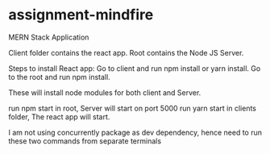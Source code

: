 # assignment-mindfire
MERN Stack Application

Client folder contains the react app. 
Root contains the Node JS Server.

Steps to install React app: 
Go to client and run npm install or yarn install.
Go to the root and run npm install.

These will install node modules for both client and Server.

run npm start in root, Server will start on port 5000
run yarn start in clients folder, The react app will start.


I am not using concurrently package as dev dependency, hence need to run these two commands from separate terminals


